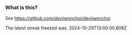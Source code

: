 
### What is this?

See https://github.com/devjiwonchoi/devjiwonchoi

The latest streak freezed was: 2024-10-29T13:00:00.808Z
